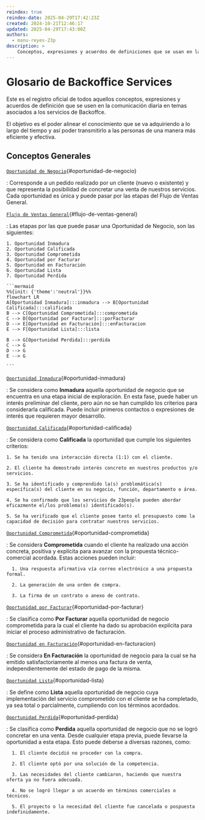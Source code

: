 ```yaml
---
reindex: true
reindex-date: 2025-04-29T17:42:23Z
created: 2024-10-21T12:46:17
updated: 2025-04-29T17:43:00Z
authors:
  - manu-reyes-23p
description: >
    Conceptos, expresiones y acuerdos de definiciones que se usan en la comunicación diaria en temas asociados a los servicios de Backoffice Services.
---
```


# Glosario de Backoffice Services

Este es el registro oficial de todos aquellos conceptos, expresiones y
acuerdos de definición que se usen en la comunicación diaria en temas
asociados a los servicios de Backoffce.

El objetivo es el poder alinear el conocimiento que se va adquiriendo a lo
largo del tiempo y así poder transmitirlo a las personas de una manera más
eficiente y efectiva.

## Conceptos Generales

[`Oportunidad de Negocio`](){#oportunidad-de-negocio}

:   Corresponde a un pedido realizado por un cliente (nuevo o existente) y que
representa la posibilidad de concretar una venta de nuestros servicios. Cada
oportunidad es única y puede pasar por las etapas del Flujo de Ventas General.

[`Flujo de Ventas General`](){#flujo-de-ventas-general}

:   Las etapas por las que puede pasar una Oportunidad de Negocio, son las
    siguientes:

    1. Oportunidad Inmadura
    2. Oportunidad Calificada
    3. Oportunidad Comprometida
    4. Oportunidad por Facturar
    5. Oportunidad en Facturación
    6. Oportunidad Lista
    7. Oportunidad Perdida

    ```mermaid
    %%{init: {'theme':'neutral'}}%%
    flowchart LR
    A[Oportunidad Inmadura]:::inmadura --> B[Oportunidad Calificada]:::calificada
    B --> C[Oportunidad Comprometida]:::comprometida
    C --> D[Oportunidad por Facturar]:::porFacturar
    D --> E[Oportunidad en Facturación]:::enFacturacion
    E --> F[Oportunidad Lista]:::lista
    
    B --> G[Oportunidad Perdida]:::perdida
    C --> G
    D --> G
    E --> G

    ```

[`Oportunidad Inmadura`](){#oportunidad-inmadura}

: Se considera como **Inmadura** aquella oportunidad de negocio que se encuentra
en una etapa inicial de exploración. En esta fase, puede haber un interés
preliminar del cliente, pero aún no se han cumplido los criterios para
considerarla calificada. Puede incluir primeros contactos o expresiones de
interés que requieren mayor desarrollo.

[`Oportunidad Calificada`](){#oportunidad-calificada}

  : Se considera como **Calificada** la oportunidad que cumple los siguientes
  criterios:

    1. Se ha tenido una interacción directa (1:1) con el cliente.

    2. El cliente ha demostrado interés concreto en nuestros productos y/o servicios.

    3. Se ha identificado y comprendido la(s) problemática(s) específica(s) del cliente en su negocio, función, departamento o área.

    4. Se ha confirmado que los servicios de 23people pueden abordar eficazmente el/los problema(s) identificado(s).

    5. Se ha verificado que el cliente posee tanto el presupuesto como la capacidad de decisión para contratar nuestros servicios.

[`Oportunidad Comprometida`](){#oportunidad-comprometida}

:   Se considera **Comprometida** cuando el cliente ha realizado una acción
    concreta, positiva y explícita para avanzar con la propuesta técnico-comercial
    acordada. Estas acciones pueden incluir:

      1. Una respuesta afirmativa vía correo electrónico a una propuesta formal.

      2. La generación de una orden de compra.

      3. La firma de un contrato o anexo de contrato.

[`Oportunidad por Facturar`](){#oportunidad-por-facturar}

:   Se clasifica como **Por Facturar** aquella oportunidad de negocio comprometida
    para la cual el cliente ha dado su aprobación explícita para iniciar el
    proceso administrativo de facturación.

[`Oportunidad en Facturación`](){#oportunidad-en-facturacion}

:   Se considera **En Facturación** la oportunidad de negocio para la cual se ha
    emitido satisfactoriamente al menos una factura de venta, independientemente
    del estado de pago de la misma.

[`Oportunidad Lista`](){#oportunidad-lista}

:   Se define como **Lista** aquella oportunidad de negocio cuya implementación
    del servicio comprometido con el cliente se ha completado, ya sea total o
    parcialmente, cumpliendo con los términos acordados.

[`Oportunidad Perdida`](){#oportunidad-perdida}

:   Se clasifica como **Perdida** aquella oportunidad de negocio que no se logró
    concretar en una venta. Desde cualquier etapa previa, puede llevarse la
    oportunidad a esta etapa. Esto puede deberse a diversas razones, como:

      1. El cliente decidió no proceder con la compra.

      2. El cliente optó por una solución de la competencia.

      3. Las necesidades del cliente cambiaron, haciendo que nuestra oferta ya no fuera adecuada.

      4. No se logró llegar a un acuerdo en términos comerciales o técnicos.

      5. El proyecto o la necesidad del cliente fue cancelada o pospuesta indefinidamente.
